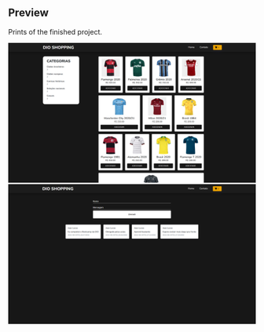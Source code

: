## Preview

Prints of the finished project.

![Print-1](./images/preview-1.png)
![Print-2](./images/preview-2.png)
